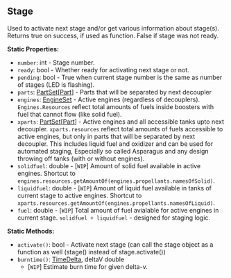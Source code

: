 ## Stage

Used to activate next stage and/or get various information about stage(s). Returns true on success, if used as function. False if stage was not ready.


**Static Properties:**
- `number`: int - Stage number.
- `ready`: bool - Whether ready for activating next stage or not.
- `pending`: bool - True when current stage number is the same as number of stages (LED is flashing).
- `parts`: [PartSet](../Parts/PartSet.1.md)\[[Part](../Parts/PartBase.md)\] - Parts that will be separated by next decoupler
- `engines`: [EngineSet](../Parts/EngineSet.md) - Active engines (regardless of decouplers). `Engines.Resources` reflect total amounts of fuels inside boosters with fuel that cannot flow (like solid fuel).
- `xparts`: [PartSet](../Parts/PartSet.1.md)\[[Part](../Parts/PartBase.md)\] - Active engines and all accessible tanks upto next decoupler. `xparts.resources` reflect total amounts of fuels accessible to active engines, but only in parts that will be separated by next decoupler. This includes liquid fuel and oxidizer and can be used for automated staging, Especially so called Asparagus and any design throwing off tanks (with or without engines).
- `solidfuel`: double - \[`WIP`\] Amount of solid fuel available in active engines. Shortcut to `engines.resources.getAmountOf(engines.propellants.namesOfSolid)`.
- `liquidfuel`: double - \[`WIP`\] Amount of liquid fuel available in tanks of current stage to active engines. Shortcut to `xparts.resources.getAmountOf(engines.propellants.namesOfLiquid)`.
- `fuel`: double - \[`WIP`\] Total amount of fuel avialable for active engines in current stage. `solidfuel + liquidfuel` - designed for staging logic.

**Static Methods:**
- `activate()`: bool - Activate next stage (can call the stage object as a function as well (stage() instead of stage.activate())
- `burntime()`: [TimeDelta](TimeDelta.md), deltaV double
  - \[`WIP`\] Estimate burn time for given delta-v.

